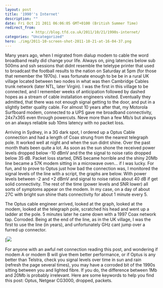 ```yaml
---
layout: post
title: '1990''s Internet'
description: ""
date: Fri Oct 21 2011 06:06:05 GMT+0100 (British Summer Time)
redirect_from: 
            - http://blog.tfd.co.uk/2011/10/21/1990s-internet/
categories: "Uncategorized"
hero: ./img/2011-10-screen-shot-2011-10-21-at-16-04-37.png
---
```

Many years ago, when I migrated from dialup modem to cable the word broadband really did change your life. Always on, ping latencies below sub 500ms and ssh sessions that didnt resemble the teletype printer that used to broadcast the football results to the nation on Saturday at 5pm (for those that remember the 1970s). I was fortunate enough to be be in a rural UK village located between two nodes in what was then Cambridge Cables trunk network (later NTL, later Virgin). I was the first in this village to be connected, and I remember weeks of anticipation followed by dashed hopes as a stream of cable installation engineers visited. Eventually they admitted, that there was not enough signal getting to the door, and put in a slightly better quality cable. For almost 10 years after that, my Motorola Surfboard modem, connected to a UPS gave me broadband connectivity, 24x7x365 even through powercuts. Neve more than a few Mb/s but always on an always reliable sub 10ms latency with no packet loss.

Arriving in Sydney, in a 3G dark spot, I ordered up a Optus Cable connection and had a length of Coax strung from the nearest telegraph pole. It worked well at night and when the sun didnt shine. Over the past month thats been quite a lot. As soon as the sun shone the received power levels dropped below -10 dBmV and the the signal to noise ratio dropped below 35 dB. Packet loss started, DNS became horrible and the shiny 20Mb line became a 57K modem sitting in a microwave oven... if I was lucky. For fun, and to prove to Optus just how bad the connection was, I monitored the signal levels of the line with a script, the graphs are below. With power levels between -2 and +2 dBmV and signal to noise ratios about 40 dB if get solid connectivity. The rest of the time (power levels and SNR lower) all sorts of symptoms appear on the modem. In my case, on a day of about 27C with bright sun shine thats connectivity for about 1 minute every 5.

The Optus cable engineer arrived, looked at the graph, looked at the modem, looked at the telegraph pole, scratched his head and went up a ladder at the pole. 5 minutes later he came down with a 1997 Coax network tap. Corroded. Being at the end of the line, as in the UK village, I was the first to use the line (in years), and unfortunately GHz cant jump over a furred up connector.

[![](/img/2011/10/screen-shot-2011-10-21-at-16-04-37.png)

For anyone with an awful net connection reading this post, and wondering if modem A or modem B will give them better performance, or if Optus is any better than Telstra, check you signal levels over time in sun and rain (refresh the page several times), you may have a corroded bit of the 1990s sitting between you and lighted fibre. If you do, the difference between 1Mb and 20Mb is probably irrelevant. Here are some keywords to help you find this post: Optus, Netgear CG3000, dropped, packets.
